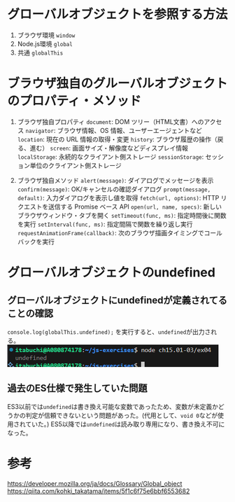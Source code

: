 # グローバルオブジェクトを参照する方法

1. ブラウザ環境
   `window`
2. Node.js環境
   `global`
3. 共通
   `globalThis`

# ブラウザ独自のグルーバルオブジェクトのプロパティ・メソッド

1. ブラウザ独自プロパティ
   `document`: DOM ツリー（HTML文書）へのアクセス
   `navigator`: ブラウザ情報、OS 情報、ユーザーエージェントなど
   `location`: 現在の URL 情報の取得・変更
   `history`: ブラウザ履歴の操作（戻る、進む）
   `screen`: 画面サイズ・解像度などディスプレイ情報
   `localStorage`: 永続的なクライアント側ストレージ
   `sessionStorage`: セッション単位のクライアント側ストレージ

2. ブラウザ独自メソッド
   `alert(message)`: ダイアログでメッセージを表示
   `confirm(message)`: OK/キャンセルの確認ダイアログ
   `prompt(message, default)`: 入力ダイアログを表示し値を取得
   `fetch(url, options)`: HTTP リクエストを送信する Promise ベース API
   `open(url, name, specs)`: 新しいブラウザウィンドウ・タブを開く
   `setTimeout(func, ms)`: 指定時間後に関数を実行
   `setInterval(func, ms)`: 指定間隔で関数を繰り返し実行
   `requestAnimationFrame(callback)`: 次のブラウザ描画タイミングでコールバックを実行

# グローバルオブジェクトのundefined

## グローバルオブジェクトにundefinedが定義されてることの確認

`console.log(globalThis.undefined);` を実行すると、`undefined`が出力される。
![alt text](image.png)

## 過去のES仕様で発生していた問題

ES3以前では`undefined`は書き換え可能な変数であったため、変数が未定義かどうかの判定が信頼できないという問題があった。(代用として、`void 0`などが使用されていた。)
ES5以降では`undefined`は読み取り専用になり、書き換え不可になった。

# 参考

https://developer.mozilla.org/ja/docs/Glossary/Global_object
https://qiita.com/kohki_takatama/items/5f1c6f75e6bbf6553682

